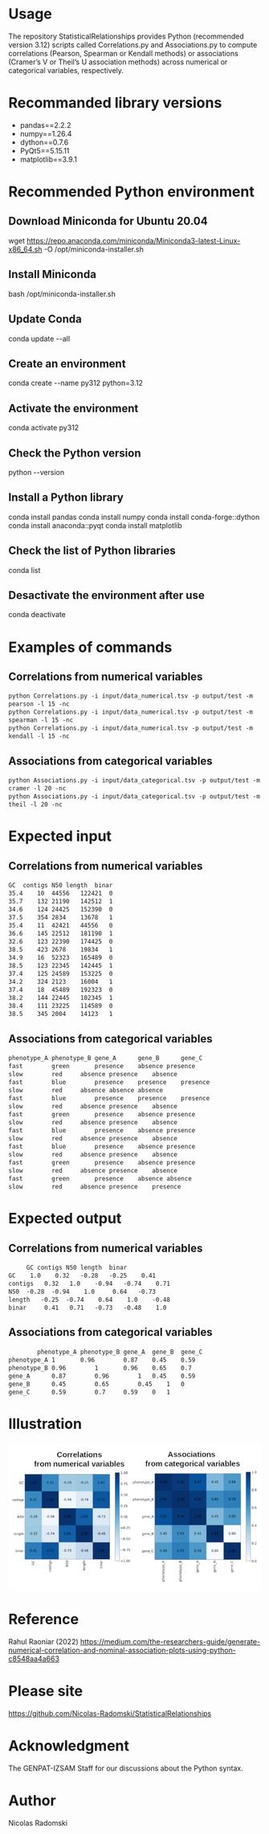 # Usage
The repository StatisticalRelationships provides Python (recommended version 3.12) scripts called Correlations.py and Associations.py to compute correlations (Pearson, Spearman or Kendall methods) or associations (Cramer’s V or Theil’s U association methods) across numerical or categorical variables, respectively.
# Recommanded library versions
- pandas==2.2.2
- numpy==1.26.4
- dython==0.7.6
- PyQt5==5.15.11
- matplotlib==3.9.1
# Recommended Python environment
## Download Miniconda for Ubuntu 20.04
wget https://repo.anaconda.com/miniconda/Miniconda3-latest-Linux-x86_64.sh -O /opt/miniconda-installer.sh
## Install Miniconda
bash /opt/miniconda-installer.sh
## Update Conda
conda update --all
## Create an environment
conda create --name py312 python=3.12
## Activate the environment
conda activate py312
## Check the Python version
python --version
## Install a Python library
conda install pandas
conda install numpy
conda install conda-forge::dython
conda install anaconda::pyqt
conda install matplotlib
## Check the list of Python libraries
conda list
## Desactivate the environment after use
conda deactivate
# Examples of commands
## Correlations from numerical variables
```
python Correlations.py -i input/data_numerical.tsv -p output/test -m pearson -l 15 -nc
python Correlations.py -i input/data_numerical.tsv -p output/test -m spearman -l 15 -nc
python Correlations.py -i input/data_numerical.tsv -p output/test -m kendall -l 15 -nc
```
## Associations from categorical variables
```
python Associations.py -i input/data_categorical.tsv -p output/test -m cramer -l 20 -nc
python Associations.py -i input/data_categorical.tsv -p output/test -m theil -l 20 -nc
```
# Expected input
## Correlations from numerical variables
```
GC	contigs	N50	length	binar
35.4	10	44556	122421	0
35.7	132	21190	142512	1
34.6	124	24425	152390	0
37.5	354	2834	13678	1
35.4	11	42421	44556	0
36.6	145	22512	181190	1
32.6	123	22390	174425	0
38.5	423	2678	19834	1
34.9	16	52323	165489	0
38.5	123	22345	142445	1
37.4	125	24589	153225	0
34.2	324	2123	16004	1
37.4	18	45489	192323	0
38.2	144	22445	102345	1
38.4	111	23225	114589	0
38.5	345	2004	14123	1
```
## Associations from categorical variables
```
phenotype_A	phenotype_B	gene_A		gene_B		gene_C
fast		green		presence	absence	presence
slow		red		absence	presence	absence
fast		blue		presence	presence	presence
slow		red		absence	absence	absence
fast		blue		presence	presence	presence
slow		red		absence	presence	absence
fast		green		presence	absence	presence
slow		red		absence	presence	absence
fast		blue		presence	absence	presence
slow		red		absence	presence	absence
fast		blue		presence	absence	presence
slow		red		absence	presence	absence
fast		green		presence	absence	presence
slow		red		absence	presence	absence
fast		green		presence	absence	absence
slow		red		absence	presence	presence
```
# Expected output
## Correlations from numerical variables
```
	 GC	contigs N50	length	binar
GC	  1.0	 0.32	-0.28	-0.25	 0.41
contigs   0.32	 1.0	-0.94	-0.74	 0.71
N50	 -0.28	-0.94	 1.0	 0.64	-0.73
length	 -0.25	-0.74	 0.64	 1.0	-0.48
binar	  0.41	 0.71	-0.73	-0.48	 1.0
```
## Associations from categorical variables
```
		phenotype_A	phenotype_B	gene_A	gene_B	gene_C
phenotype_A	1		0.96		0.87	0.45	0.59
phenotype_B	0.96		1		0.96	0.65	0.7
gene_A		0.87		0.96		1	0.45	0.59
gene_B		0.45		0.65		0.45	1	0
gene_C		0.59		0.7		0.59	0	1
```
# Illustration
![workflow figure](https://github.com/Nicolas-Radomski/StatisticalRelationships/blob/main/illustration.png)
# Reference
Rahul Raoniar (2022) https://medium.com/the-researchers-guide/generate-numerical-correlation-and-nominal-association-plots-using-python-c8548aa4a663
# Please site
https://github.com/Nicolas-Radomski/StatisticalRelationships
# Acknowledgment
The GENPAT-IZSAM Staff for our discussions about the Python syntax.
# Author
Nicolas Radomski
